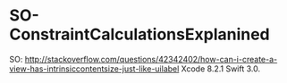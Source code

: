 # SO-ConstraintCalculationsExplanined

SO: http://stackoverflow.com/questions/42342402/how-can-i-create-a-view-has-intrinsiccontentsize-just-like-uilabel
Xcode 8.2.1
Swift 3.0.

